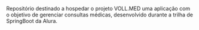 Repositório destinado a hospedar o projeto VOLL.MED uma aplicação com o objetivo de gerenciar consultas médicas, desenvolvido durante a trilha de SpringBoot da Alura.
